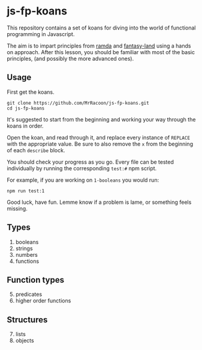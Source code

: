 js-fp-koans
===========

This repository contains a set of koans for diving into the world of functional
programming in Javascript.

The aim is to impart principles from [ramda][ramda] and [fantasy-land][fantasy]
using a hands on approach. After this lesson, you should be familiar with most
of the basic principles, (and possibly the more advanced ones).

Usage
-----

First get the koans.

```shell
git clone https://github.com/MrRacoon/js-fp-koans.git
cd js-fp-koans
```

It's suggested to start from the beginning and working your way through the
koans in order.

Open the koan, and read through it, and replace every instance of `REPLACE` with
the appropriate value. Be sure to also remove the `x` from the beginning of each
`describe` block.

You should check your progress as you go. Every file can be tested individually
by running the corresponding `test:#` npm script.

For example, if you are working on `1-booleans` you would run:

```shell
npm run test:1
```

Good luck, have fun. Lemme know if a problem is lame, or something feels missing.

Types
-----

1. booleans
2. strings
3. numbers
4. functions

Function types
--------------

5. predicates
6. higher order functions

Structures
----------

7. lists
8. objects


[ramda]: http://ramdajs.com/
[fantasy]: https://github.com/fantasyland/fantasy-land
